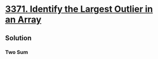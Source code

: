 # [3371. Identify the Largest Outlier in an Array](https://leetcode.com/problems/identify-the-largest-outlier-in-an-array/description/)

## Solution 
### Two Sum